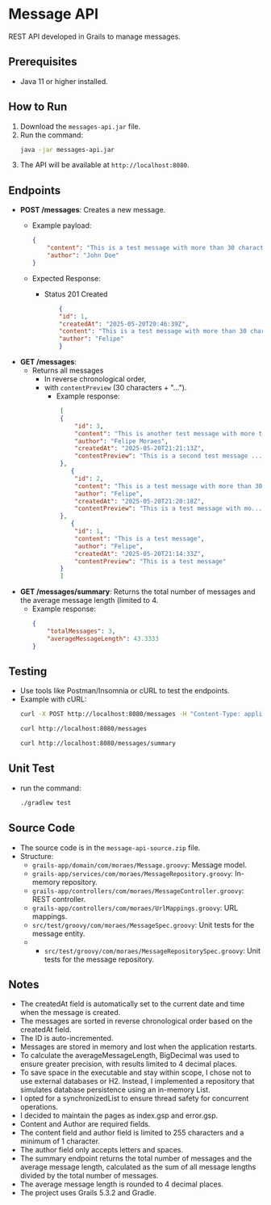 # Message API

REST API developed in Grails to manage messages.

## Prerequisites
- Java 11 or higher installed.

## How to Run
1. Download the `messages-api.jar` file.
2. Run the command:
   ```bash
   java -jar messages-api.jar
   ```
3. The API will be available at `http://localhost:8080`.

## Endpoints
- **POST /messages**: Creates a new message.
    - Example payload:
      ```json
      {
          "content": "This is a test message with more than 30 characters",
          "author": "John Doe"
      }
      ```

  - Expected Response:
    - Status 201 Created
      ```json
          {
          "id": 1,
          "createdAt": "2025-05-20T20:46:39Z",
          "content": "This is a test message with more than 30 characters",
          "author": "Felipe"
          }
      ```
- **GET /messages**: 
  - Returns all messages
    - In reverse chronological order,
    - with `contentPreview` (30 characters + "...").
       - Example response:
         ```json
          [
          {
              "id": 3,
              "content": "This is another test message with more than 30 characters",
              "author": "Felipe Moraes",
              "createdAt": "2025-05-20T21:21:13Z",
              "contentPreview": "This is a second test message ..."
          },
             {
              "id": 2,
              "content": "This is a test message with more than 30 characters",
              "author": "Felipe",
              "createdAt": "2025-05-20T21:20:18Z",
              "contentPreview": "This is a test message with mo..."
          },
             {
              "id": 1,
              "content": "This is a test message",
              "author": "Felipe",
              "createdAt": "2025-05-20T21:14:33Z",
              "contentPreview": "This is a test message"
          }
          ]
         ```
- **GET /messages/summary**: Returns the total number of messages and the average message length (limited to 4.
  - Example response:
    ```json
    {
        "totalMessages": 3,
        "averageMessageLength": 43.3333
    }
    ```

## Testing
- Use tools like Postman/Insomnia or cURL to test the endpoints.
- Example with cURL:
  ```bash
  curl -X POST http://localhost:8080/messages -H "Content-Type: application/json" -d "{'content':'This is a test message','author':'Kevin'}"
  ```
  ```bash
  curl http://localhost:8080/messages
  ```
  ```bash
  curl http://localhost:8080/messages/summary
  ```
  
## Unit Test
- run the command:
  ```bash
  ./gradlew test
  ```
  
## Source Code
- The source code is in the `message-api-source.zip` file.
- Structure:
    - `grails-app/domain/com/moraes/Message.groovy`: Message model.
    - `grails-app/services/com/moraes/MessageRepository.groovy`: In-memory repository.
    - `grails-app/controllers/com/moraes/MessageController.groovy`: REST controller.
    - `grails-app/controllers/com/moraes/UrlMappings.groovy`: URL mappings.
    - `src/test/groovy/com/moraes/MessageSpec.groovy`: Unit tests for the message entity.
    - - `src/test/groovy/com/moraes/MessageRepositorySpec.groovy`: Unit tests for the message repository.

## Notes
- The createdAt field is automatically set to the current date and time when the message is created.
- The messages are sorted in reverse chronological order based on the createdAt field.
- The ID is auto-incremented.
- Messages are stored in memory and lost when the application restarts.
- To calculate the averageMessageLength, BigDecimal was used to ensure greater precision, with results limited to 4 decimal places.
- To save space in the executable and stay within scope, I chose not to use external databases or H2. Instead, I implemented a repository that simulates database persistence using an in-memory List.
- I opted for a synchronizedList to ensure thread safety for concurrent operations.
- I decided to maintain the pages as index.gsp and error.gsp.
- Content and Author are required fields.
- The content field and author field is limited to 255 characters and a minimum of 1 character.
- The author field only accepts letters and spaces.
- The summary endpoint returns the total number of messages and the average message length, calculated as the sum of all message lengths divided by the total number of messages.
- The average message length is rounded to 4 decimal places.
- The project uses Grails 5.3.2 and Gradle.








